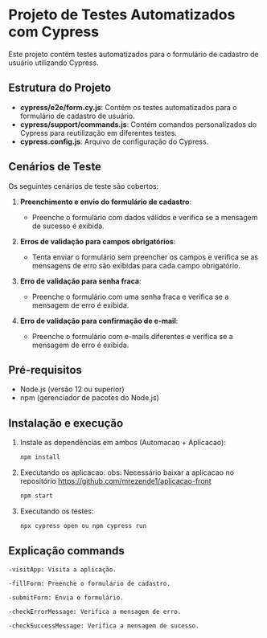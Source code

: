 # Projeto de Testes Automatizados com Cypress

Este projeto contém testes automatizados para o formulário de cadastro de usuário utilizando Cypress.

## Estrutura do Projeto


- **cypress/e2e/form.cy.js**: Contém os testes automatizados para o formulário de cadastro de usuário.
- **cypress/support/commands.js**: Contém comandos personalizados do Cypress para reutilização em diferentes testes.
- **cypress.config.js**: Arquivo de configuração do Cypress.

## Cenários de Teste

Os seguintes cenários de teste são cobertos:

1. **Preenchimento e envio do formulário de cadastro**:
   - Preenche o formulário com dados válidos e verifica se a mensagem de sucesso é exibida.

2. **Erros de validação para campos obrigatórios**:
   - Tenta enviar o formulário sem preencher os campos e verifica se as mensagens de erro são exibidas para cada campo obrigatório.

3. **Erro de validação para senha fraca**:
   - Preenche o formulário com uma senha fraca e verifica se a mensagem de erro é exibida.

4. **Erro de validação para confirmação de e-mail**:
   - Preenche o formulário com e-mails diferentes e verifica se a mensagem de erro é exibida.

## Pré-requisitos

- Node.js (versão 12 ou superior)
- npm (gerenciador de pacotes do Node.js)

## Instalação e execução

1. Instale as dependências em ambos (Automacao + Aplicacao):
    ```sh
    npm install

2. Executando os aplicacao:
obs: Necessário baixar a aplicacao no repositório https://github.com/mrezende1/aplicacao-front
    ```sh
    npm start 

2. Executando os testes:
    ```sh
    npx cypress open ou npm cypress run

## Explicação commands

    -visitApp: Visita a aplicação.

    -fillForm: Preenche o formulário de cadastro.

    -submitForm: Envia o formulário.

    -checkErrorMessage: Verifica a mensagem de erro.
    
    -checkSuccessMessage: Verifica a mensagem de sucesso.
